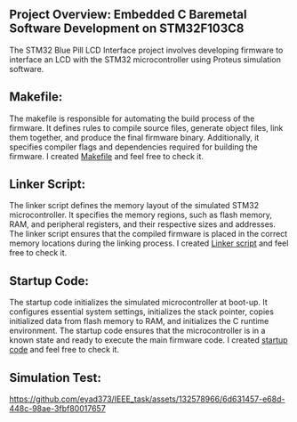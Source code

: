 ## Project Overview: Embedded C Baremetal Software Development on STM32F103C8

The STM32 Blue Pill LCD Interface project involves developing firmware to interface an LCD with the STM32 microcontroller using Proteus simulation software.

## Makefile:

The makefile is responsible for automating the build process of the firmware. It defines rules to compile source files, generate object files, link them together, and produce the final firmware binary. Additionally, it specifies compiler flags and dependencies required for building the firmware. I created [Makefile](Makefile) and feel free to check it.

## Linker Script:

The linker script defines the memory layout of the simulated STM32 microcontroller. It specifies the memory regions, such as flash memory, RAM, and peripheral registers, and their respective sizes and addresses. The linker script ensures that the compiled firmware is placed in the correct memory locations during the linking process. I created [Linker script](linker.ld) and feel free to check it.

## Startup Code:

The startup code initializes the simulated microcontroller at boot-up. It configures essential system settings, initializes the stack pointer, copies initialized data from flash memory to RAM, and initializes the C runtime environment. The startup code ensures that the microcontroller is in a known state and ready to execute the main firmware code. I created [startup code](startup.c) and feel free to check it.

## Simulation Test:

https://github.com/eyad373/IEEE_task/assets/132578966/6d631457-e68d-448c-98ae-3fbf80017657

